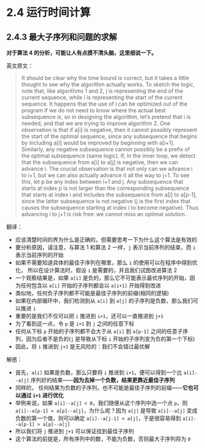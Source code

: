 # 2.4 运行时间计算

## 2.4.3 最大子序列和问题的求解

**对于算法 4 的分析，可能让人有点摸不清头脑，这里细说一下。**

英文原文：

> It should be clear why the time bound is correct, but it takes a little thought to see why the algorithm actually works. To sketch the logic, note that, like algorithms 1 and 2, j is representing the end of the current sequence, while i is representing the start of the current sequence. It happens that the use of i can be optimized out of the program if we do not need to know where the actual best subsequence is, so in designing the algorithm, let’s pretend that i is needed, and that we are trying to improve algorithm 2. One observation is that if a[i] is negative, then it cannot possibly represent the start of the optimal sequence, since any subsequence that begins by including a[i] would be improved by beginning with a[i+1]. Similarly, any negative subsequence cannot possibly be a prefix of the optimal subsequence (same logic). If, in the inner loop, we detect that the subsequence from a[i] to a[j] is negative, then we can advance i. The crucial observation is that not only can we advance i to i+1, but we can also actually advance it all the way to j+1. To see this, let p be any index between i+1 and j. Any subsequence that starts at index p is not larger than the corresponding subsequence that starts at index i and includes the subsequence from a[i] to a[p-1], since the latter subsequence is not negative (j is the first index that causes the subsequence starting at index i to become negative). Thus advancing i to j+1 is risk free: we cannot miss an optimal solution.

翻译：

- 应该清楚时间的界为什么是正确的，但需要思考一下为什么这个算法是有效的
- 要分析原因，请注意，与算法 1 和算法 2 一样，`j` 表示当前序列的结束，而 `i` 表示当前序列的开始
- 如果不需要知道具体的最佳子序列在哪里，那么 `i` 的使用可以在程序中得到优化， 所以在设计算法时，假设 `i` 是需要的，并且我们试图改进算法 2
- 一个观察结果是，如果 `a[i]` 是负的，那么它不可能表示最优序列的开始，因为任何包含以 `a[i]` 开始的子序列都会以 `a[i+1]` 开始得到改进
- 类似地，任何负子序列都不可能是最佳子序列的前缀(相同的逻辑)
- 如果在内部循环中，我们检测到从 `a[i]` 到 `a[j]` 的子序列是负数，那么我们可以推进 `i`
- 重要的是我们不仅可以把 `i` 推进到 `i+1`，还可以一直推进到 `j+1`
- 为了看到这一点，令 `p` 是 `i+1` 到 `j` 之间的任意下标
- 任何从下标 `p` 开始的子序列都不会大于从 `a[i]` 到 `a[p-1]` 之间的任意子序列，因为后者不是负的(`j` 是导致从下标 `i` 开始的子序列变为负的第一个下标)
- 因此，将 `i` 推进到 `j+1` 是无风险的：我们不会错过最优解

解惑：

- 首先，`a[i]` 如果是负数，那么只要将 `i` 推进到 `i+1`，便可以得到一个比 `a[i]--a[j]` 序列好的结果——**因为去掉一个负数，结果更靠近最佳子序列**
- 同样的， 任何结果为负数的子序列，也不可能是最佳子序列的前缀——**它也可以通过 `i+1` 进行优化**
- 举例来说，如果 `a[i]--a[j] < 0`，我们随便从这个序列中选一个点 `p`，则 `a[i]--a[p-1] > a[p]--a[j]`，为什么呢？因为 `a[j]` 是导致 `a[i]--a[j]` 变成负数的第一个值，则可以确定 `a[i]--a[j-1] < a[j]`，于是很容易得到 `a[i]--a[p-1] > a[p]--a[j]`
- 所以我们将 `j` 推进到 `j+1` 可以保证找到最佳子序列
- 这个算法的前提是，所有序列中的数，不能为负数，否则最大子序列将为 `0`